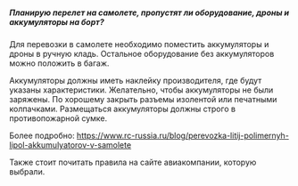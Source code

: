 ##### Планирую перелет на самолете, пропустят ли оборудование, дроны и аккумуляторы на борт?
Для перевозки в самолете необходимо поместить аккумуляторы и дроны в ручную кладь. Остальное оборудование без аккумуляторов можно положить в багаж.

Аккумуляторы должны иметь наклейку производителя, где будут указаны характеристики. Желательно, чтобы аккумуляторы не были заряжены. По хорошему закрыть разъемы изолентой или печатными колпачками. Размещаться аккумуляторы должны строго в противопожарной сумке.

Более подробно:
https://www.rc-russia.ru/blog/perevozka-litij-polimernyh-lipol-akkumulyatorov-v-samolete

Также стоит почитать правила на сайте авиакомпании, которую выбрали.
